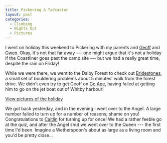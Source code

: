 ```yaml
---
title: Pickering & Tadcaster
layout: post
categories:
  - Climbing
  - Nights Out
  - Pictures
---
```

I went on holiday this weekend to Pickering with my parents and [Geoff](http://pictures.scholesmafia.co.uk/index.php/?profile=186) and [Gwen](http://pictures.scholesmafia.co.uk/index.php/?profile=173). Okay, it's not that far away --- one might argue that it's not a holiday if the Coastliner goes past the camp site --- but we had a really great time, despite the rain on Friday!

While we were there, we went to the Dalby Forest to check out [Bridestones](http://www.ukclimbing.com/databases/crags/craginfo.html?id=1085), a small set of bouldering problems about 5 minutes' walk from the forest drive. We didn't even try to get Geoff on [Go Ape](http://www.goape.co.uk/ContentArticle.aspx?Id=99), having failed at getting him to go on the jet boat out of Whitby harbour!

[View pictures of the holiday](http://pictures.scholesmafia.co.uk/index.php/2007/07/13.07.07_14.07.07-pickering,whitby/)

We got back yesterday, and in the evening I went over to the Angel. A large number failed to turn up for a number of reasons; shame on you! Congratulations to [Caitlin](http://pictures.scholesmafia.co.uk/index.php/?profile=7) for turning up for once! We had a rather feeble go at the quiz, and after the Angel shut we went over to the Queen --- the first time I'd been. Imagine a Wetherspoon's about as large as a living room and you'd be pretty close...